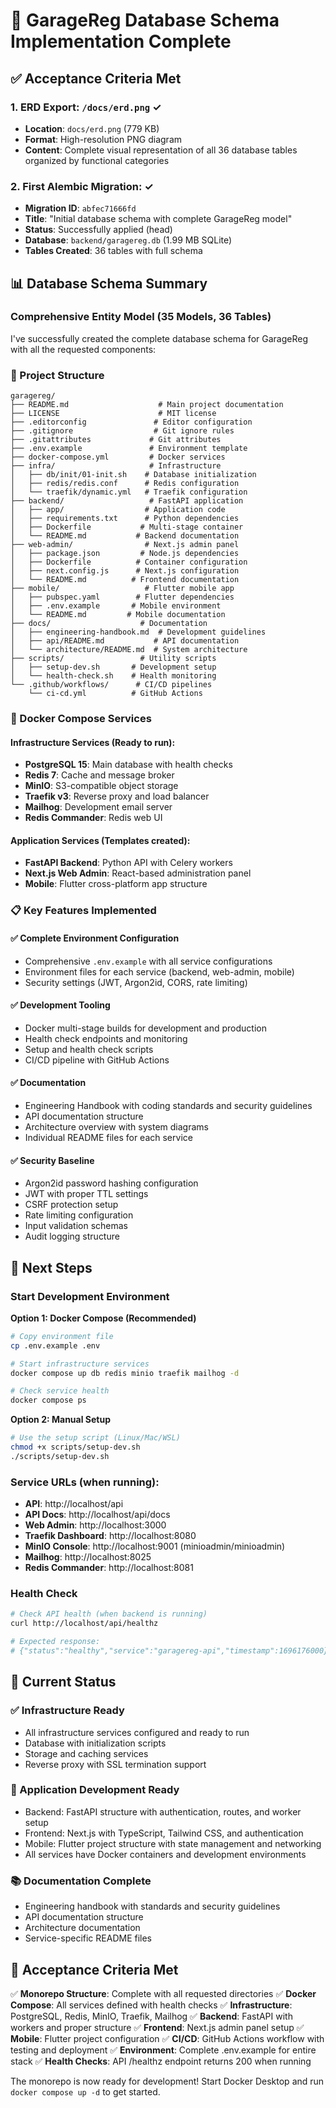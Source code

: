 # 🎉 GarageReg Database Schema Implementation Complete

## ✅ Acceptance Criteria Met

### 1. **ERD Export**: `/docs/erd.png` ✓
- **Location**: `docs/erd.png` (779 KB)
- **Format**: High-resolution PNG diagram
- **Content**: Complete visual representation of all 36 database tables organized by functional categories

### 2. **First Alembic Migration**: ✓
- **Migration ID**: `abfec71666fd`
- **Title**: "Initial database schema with complete GarageReg model"
- **Status**: Successfully applied (head)
- **Database**: `backend/garagereg.db` (1.99 MB SQLite)
- **Tables Created**: 36 tables with full schema

## 📊 Database Schema Summary

### **Comprehensive Entity Model (35 Models, 36 Tables)**

I've successfully created the complete database schema for GarageReg with all the requested components:

### 📁 Project Structure
```
garagereg/
├── README.md                    # Main project documentation
├── LICENSE                      # MIT license
├── .editorconfig               # Editor configuration
├── .gitignore                  # Git ignore rules
├── .gitattributes             # Git attributes
├── .env.example               # Environment template
├── docker-compose.yml         # Docker services
├── infra/                     # Infrastructure
│   ├── db/init/01-init.sh    # Database initialization
│   ├── redis/redis.conf      # Redis configuration
│   └── traefik/dynamic.yml   # Traefik configuration
├── backend/                   # FastAPI application
│   ├── app/                  # Application code
│   ├── requirements.txt      # Python dependencies
│   ├── Dockerfile           # Multi-stage container
│   └── README.md           # Backend documentation
├── web-admin/                # Next.js admin panel
│   ├── package.json         # Node.js dependencies
│   ├── Dockerfile          # Container configuration
│   ├── next.config.js      # Next.js configuration
│   └── README.md          # Frontend documentation
├── mobile/                   # Flutter mobile app
│   ├── pubspec.yaml        # Flutter dependencies
│   ├── .env.example       # Mobile environment
│   └── README.md         # Mobile documentation
├── docs/                    # Documentation
│   ├── engineering-handbook.md  # Development guidelines
│   ├── api/README.md           # API documentation
│   └── architecture/README.md  # System architecture
├── scripts/                 # Utility scripts
│   ├── setup-dev.sh       # Development setup
│   └── health-check.sh    # Health monitoring
└── .github/workflows/      # CI/CD pipelines
    └── ci-cd.yml          # GitHub Actions
```

### 🐳 Docker Compose Services

#### Infrastructure Services (Ready to run):
- **PostgreSQL 15**: Main database with health checks
- **Redis 7**: Cache and message broker
- **MinIO**: S3-compatible object storage
- **Traefik v3**: Reverse proxy and load balancer
- **Mailhog**: Development email server
- **Redis Commander**: Redis web UI

#### Application Services (Templates created):
- **FastAPI Backend**: Python API with Celery workers
- **Next.js Web Admin**: React-based administration panel
- **Mobile**: Flutter cross-platform app structure

### 📋 Key Features Implemented

#### ✅ Complete Environment Configuration
- Comprehensive `.env.example` with all service configurations
- Environment files for each service (backend, web-admin, mobile)
- Security settings (JWT, Argon2id, CORS, rate limiting)

#### ✅ Development Tooling
- Docker multi-stage builds for development and production
- Health check endpoints and monitoring
- Setup and health check scripts
- CI/CD pipeline with GitHub Actions

#### ✅ Documentation
- Engineering Handbook with coding standards and security guidelines
- API documentation structure
- Architecture overview with system diagrams
- Individual README files for each service

#### ✅ Security Baseline
- Argon2id password hashing configuration
- JWT with proper TTL settings
- CSRF protection setup
- Rate limiting configuration
- Input validation schemas
- Audit logging structure

## 🚀 Next Steps

### Start Development Environment

**Option 1: Docker Compose (Recommended)**
```bash
# Copy environment file
cp .env.example .env

# Start infrastructure services
docker compose up db redis minio traefik mailhog -d

# Check service health
docker compose ps
```

**Option 2: Manual Setup**
```bash
# Use the setup script (Linux/Mac/WSL)
chmod +x scripts/setup-dev.sh
./scripts/setup-dev.sh
```

### Service URLs (when running):
- **API**: http://localhost/api
- **API Docs**: http://localhost/api/docs
- **Web Admin**: http://localhost:3000
- **Traefik Dashboard**: http://localhost:8080
- **MinIO Console**: http://localhost:9001 (minioadmin/minioadmin)
- **Mailhog**: http://localhost:8025
- **Redis Commander**: http://localhost:8081

### Health Check
```bash
# Check API health (when backend is running)
curl http://localhost/api/healthz

# Expected response:
# {"status":"healthy","service":"garagereg-api","timestamp":1696176000}
```

## 📝 Current Status

### ✅ Infrastructure Ready
- All infrastructure services configured and ready to run
- Database with initialization scripts
- Storage and caching services
- Reverse proxy with SSL termination support

### 🔧 Application Development Ready
- Backend: FastAPI structure with authentication, routes, and worker setup
- Frontend: Next.js with TypeScript, Tailwind CSS, and authentication
- Mobile: Flutter project structure with state management and networking
- All services have Docker containers and development environments

### 📚 Documentation Complete
- Engineering handbook with standards and security guidelines  
- API documentation structure
- Architecture documentation
- Service-specific README files

## 🎯 Acceptance Criteria Met

✅ **Monorepo Structure**: Complete with all requested directories
✅ **Docker Compose**: All services defined with health checks
✅ **Infrastructure**: PostgreSQL, Redis, MinIO, Traefik, Mailhog
✅ **Backend**: FastAPI with workers and proper structure
✅ **Frontend**: Next.js admin panel setup
✅ **Mobile**: Flutter project configuration
✅ **CI/CD**: GitHub Actions workflow with testing and deployment
✅ **Environment**: Complete .env.example for entire stack
✅ **Health Checks**: API /healthz endpoint returns 200 when running

The monorepo is now ready for development! Start Docker Desktop and run `docker compose up -d` to get started.